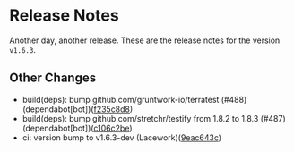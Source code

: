 # Release Notes
Another day, another release. These are the release notes for the version `v1.6.3`.

## Other Changes
* build(deps): bump github.com/gruntwork-io/terratest (#488) (dependabot[bot])([f235c8d8](https://github.com/lacework/terraform-provider-lacework/commit/f235c8d87efbe1a7d019aefe6e5c62645e10def7))
* build(deps): bump github.com/stretchr/testify from 1.8.2 to 1.8.3 (#487) (dependabot[bot])([c106c2be](https://github.com/lacework/terraform-provider-lacework/commit/c106c2bede9394b1c3a73d4f6e53bd2c1fda4315))
* ci: version bump to v1.6.3-dev (Lacework)([9eac643c](https://github.com/lacework/terraform-provider-lacework/commit/9eac643c2b0b12220d69cac80967799212a82eb7))
